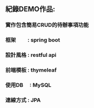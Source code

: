 ## 紀錄DEMO作品:
### 實作包含簡易CRUD的待辦事項功能
### 框架　　 : spring boot 
### 設計風格 : restful api
### 前端模板 : thymeleaf 
### 使用DB　 : MySQL 
### 連線方式 : JPA
